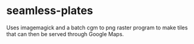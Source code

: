# seamless-plates

Uses imagemagick and a batch cgm to png raster program to make tiles that can then be served through Google Maps.

